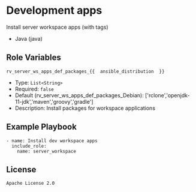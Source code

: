 Development apps
=========

Install server workspace apps (with tags)

* Java (java)

Role Variables
--------------
`rv_server_ws_apps_def_packages_{{  ansible_distribution  }}`
  * Type: `List<String>`
  * Required: `false`
  * Default (rv_server_ws_apps_def_packages_Debian): ['rclone','openjdk-11-jdk','maven','groovy','gradle']
  * Description: Install packages for workspace applications

Example Playbook
----------------

```
- name: Install dev workspace apps
  include_role:
    name: server_workspace
```

License
-------

`Apache License 2.0`
